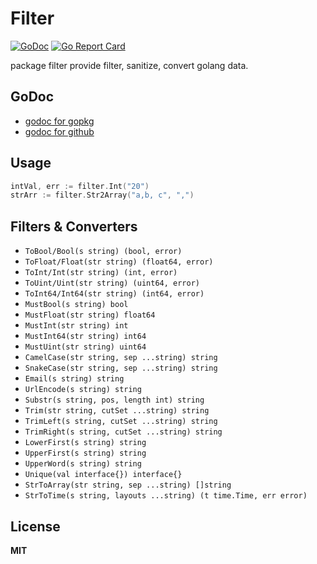 # Filter

[![GoDoc](https://godoc.org/github.com/gookit/filter?status.svg)](https://godoc.org/github.com/gookit/filter)
[![Go Report Card](https://goreportcard.com/badge/github.com/gookit/filter)](https://goreportcard.com/report/github.com/gookit/filter)

package filter provide filter, sanitize, convert golang data.

## GoDoc

- [godoc for gopkg](https://godoc.org/gopkg.in/gookit/filter.v1)
- [godoc for github](https://godoc.org/github.com/gookit/filter)

## Usage

```go
intVal, err := filter.Int("20")
strArr := filter.Str2Array("a,b, c", ",")
```

## Filters & Converters

- `ToBool/Bool(s string) (bool, error)`
- `ToFloat/Float(str string) (float64, error)`
- `ToInt/Int(str string) (int, error)`
- `ToUint/Uint(str string) (uint64, error)`
- `ToInt64/Int64(str string) (int64, error)`
- `MustBool(s string) bool`
- `MustFloat(str string) float64`
- `MustInt(str string) int`
- `MustInt64(str string) int64`
- `MustUint(str string) uint64`
- `CamelCase(str string, sep ...string) string`
- `SnakeCase(str string, sep ...string) string`
- `Email(s string) string`
- `UrlEncode(s string) string`
- `Substr(s string, pos, length int) string`
- `Trim(str string, cutSet ...string) string`
- `TrimLeft(s string, cutSet ...string) string`
- `TrimRight(s string, cutSet ...string) string`
- `LowerFirst(s string) string`
- `UpperFirst(s string) string`
- `UpperWord(s string) string`
- `Unique(val interface{}) interface{}`
- `StrToArray(str string, sep ...string) []string`
- `StrToTime(s string, layouts ...string) (t time.Time, err error)`

## License

**MIT**
